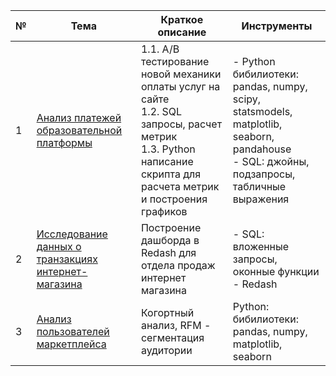 
|№|Тема|Краткое описание|Инструменты|
|-----|---|-----|-----|
|1|[Анализ платежей образовательной платформы](https://gerelmn.github.io/portfolio_projects/online_courses_orders_checkouts) | 1.1. A/B тестирование новой механики оплаты услуг на сайте<br> 1.2. SQL запросы, расчет метрик<br> 1.3. Python написание скрипта для расчета метрик и построения графиков | - Python бибилиотеки: pandas, numpy, scipy, statsmodels, matplotlib, seaborn, pandahouse<br> - SQL: джойны, подзапросы, табличные выражения 
|2|[Исследование данных о транзакциях интернет-магазина](https://gerelmn.github.io/portfolio_projects/data%20analysis%20of%20retail%20store)|Построение дашборда в Redash для отдела продаж интернет магазина| - SQL: вложенные запросы, оконные функции<br> - Redash|
|3|[Анализ пользователей маркетплейса](https://gerelmn.github.io/portfolio_projects/e-commerce)|Когортный анализ, RFM - сегментация аудитории| Python: бибилиотеки: pandas, numpy, matplotlib, seaborn|

